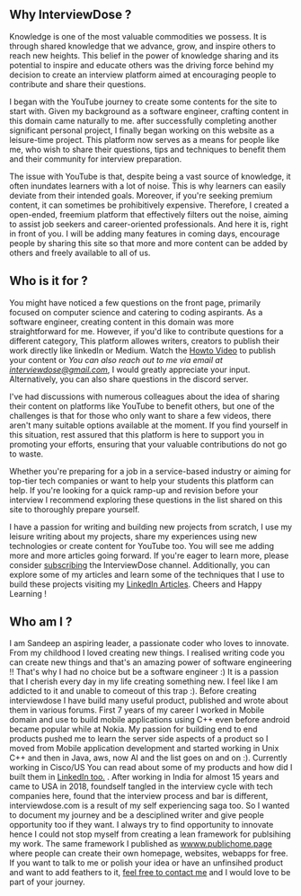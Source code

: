 ## Why InterviewDose ?
Knowledge is one of the most valuable commodities we possess. It is through shared knowledge that we advance, grow, and inspire others to reach new heights. This belief in the power of knowledge sharing and its potential to inspire and educate others was the driving force behind my decision to create an interview platform aimed at encouraging people to contribute and share their questions.

I began with the YouTube journey to create some contents for the site to start with. Given my background as a software engineer, crafting content in this domain came naturally to me. after successfully completing another significant personal project, I finally began working on this website as a leisure-time project. This platform now serves as a means for people like me, who wish to share their questions, tips and techniques to benefit them and their community for interview preparation.

The issue with YouTube is that, despite being a vast source of knowledge, it often inundates learners with a lot of noise. This is why learners can easily deviate from their intended goals. Moreover, if you're seeking premium content, it can sometimes be prohibitively expensive. Therefore, I created a open-ended, freemium platform that effectively filters out the noise, aiming to assist job seekers and career-oriented professionals. And here it is, right in front of you. I will be adding many features in coming days, encourage people by sharing this site so that more and more content can be added by others and freely available to all of us.

## Who is it for ?
You might have noticed a few questions on the front page, primarily focused on computer science and catering to coding aspirants. As a software engineer, creating content in this domain was more straightforward for me. However, if you'd like to contribute questions for a different category, This platform allowes writers, creators to publish their work directly like linkedIn or Medium. Watch the [Howto Video](https://youtu.be/9m_Q54aply0) to publish your content or *You can also reach out to me via email at interviewdose@gmail.com*, I would greatly appreciate your input. Alternatively, you can also share questions in the discord server.

I've had discussions with numerous colleagues about the idea of sharing their content on platforms like YouTube to benefit others, but one of the challenges is that for those who only want to share a few videos, there aren't many suitable options available at the moment. If you find yourself in this situation, rest assured that this platform is here to support you in promoting your efforts, ensuring that your valuable contributions do not go to waste.

Whether you're preparing for a job in a service-based industry or aiming for top-tier tech companies or want to help your students this platform can help. If you're looking for a quick ramp-up and revision before your interview I recommend exploring these questions in the list shared on this site to thoroughly prepare yourself.

I have a passion for writing and building new projects from scratch, I use my leisure writing about my projects, share my experiences using new technologies or create content for YouTube too. You will see me adding more and more articles going forward. If you're eager to learn more, please consider <a href="https://www.youtube.com/c/InterviewDose" target="_blank">subscribing</a> the InterviewDose channel. Additionally, you can explore some of my articles and learn some of the techniques that I use to build these projects visiting my <a href="https://www.linkedin.com/in/sandeepsahoo/recent-activity/articles/" target="_blank">LinkedIn Articles</a>. Cheers and Happy Learning !

## Who am I ?
I am Sandeep an aspiring leader, a passionate coder who loves to innovate. From my childhood I loved creating new things. I realised writing code you can create new things and that's an amazing power of software engineering !! That's why I had no choice but be a software engineer :)  It is a passion that I cherish every day in my life creating something new. I feel like I am addicted to it and unable to comeout of this trap :). Before creating interviewdose I have build many useful product, published and wrote about them in various forums. First 7 years of my career I worked in Mobile domain and use to build mobile applications using C++ even before android became popular while at Nokia. My passion for building end to end products pushed me to learn the server side aspects of a product so I moved from Mobile application development and started working in Unix C++ and then in Java, aws, now AI and the list goes on and on :). Currently working in Cisco/US You can read about some of my products and how did I built them in <a href="https://www.linkedin.com/in/sandeepsahoo/recent-activity/articles/" target="_blank">LinkedIn too.</a> . After working in India for almost 15 years and came to USA in 2018, foundself tangled in the interview cycle with tech companies here, found that the interview process and bar is different,  interviewdose.com is a result of my self experiencing saga too. So I wanted to document my journey and be a desciplined writer and give people opportunity too if they want. I always try to find opportunity to innovate hence I could not stop myself from creating a lean framework for publsihing my work. The same framework I published as [wwww.publichome.page](wwww.publichome.page) where people can create their own homepage, websites, webapps for free. If you want to talk to me or polish your idea or have an unfinsihed  product and want to add feathers to it, [feel free to contact me](https://publichome.page/contacts) and I would love to be part of your journey.


